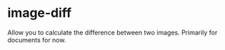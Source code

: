 # image-diff
Allow you to calculate the difference between two images. Primarily for documents for now.
